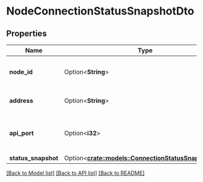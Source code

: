 # NodeConnectionStatusSnapshotDto

## Properties

Name | Type | Description | Notes
------------ | ------------- | ------------- | -------------
**node_id** | Option<**String**> | The unique ID that identifies the node | [optional]
**address** | Option<**String**> | The API address of the node | [optional]
**api_port** | Option<**i32**> | The API port used to communicate with the node | [optional]
**status_snapshot** | Option<[**crate::models::ConnectionStatusSnapshotDto**](ConnectionStatusSnapshotDTO.md)> |  | [optional]

[[Back to Model list]](../README.md#documentation-for-models) [[Back to API list]](../README.md#documentation-for-api-endpoints) [[Back to README]](../README.md)


